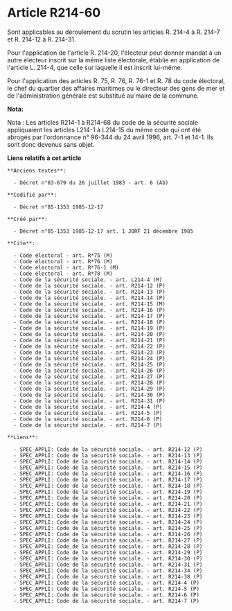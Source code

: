 # Article R214-60

Sont applicables au déroulement du scrutin les articles R. 214-4 à R. 214-7 et R. 214-12 à R. 214-31.

Pour l'application de l'article R. 214-20, l'électeur peut donner mandat à un autre électeur inscrit sur la même liste
électorale, établie en application de l'article L. 214-4, que celle sur laquelle il est inscrit lui-même. 

Pour l'application des articles R. 75, R. 76, R. 76-1 et R. 78 du code électoral, le chef du quartier des affaires maritimes
ou le directeur des gens de mer et de l'administration générale est substitué au maire de la commune.

**Nota:**

Nota : Les articles R214-1 à R214-68 du code de la sécurité sociale appliquaient les articles L214-1 à L214-15 du même code
qui ont été abrogés par l'ordonnance n° 96-344 du 24 avril 1996, art. 7-1 et 14-1. Ils sont donc devenus sans objet.

**Liens relatifs à cet article**

	**Anciens textes**:

	  - Décret n°83-679 du 26 juillet 1983 - art. 6 (Ab)

	**Codifié par**:

	  - Décret n°85-1353 1985-12-17

	**Créé par**:

	  - Décret n°85-1353 1985-12-17 art. 1 JORF 21 décembre 1985

	**Cite**:

	  - Code électoral - art. R*75 (M)
	  - Code électoral - art. R*76 (M)
	  - Code électoral - art. R*76-1 (M)
	  - Code électoral - art. R*78 (M)
	  - Code de la sécurité sociale. - art. L214-4 (M)
	  - Code de la sécurité sociale. - art. R214-12 (P)
	  - Code de la sécurité sociale. - art. R214-13 (P)
	  - Code de la sécurité sociale. - art. R214-14 (P)
	  - Code de la sécurité sociale. - art. R214-15 (M)
	  - Code de la sécurité sociale. - art. R214-16 (P)
	  - Code de la sécurité sociale. - art. R214-17 (P)
	  - Code de la sécurité sociale. - art. R214-18 (P)
	  - Code de la sécurité sociale. - art. R214-19 (P)
	  - Code de la sécurité sociale. - art. R214-20 (P)
	  - Code de la sécurité sociale. - art. R214-21 (P)
	  - Code de la sécurité sociale. - art. R214-22 (P)
	  - Code de la sécurité sociale. - art. R214-23 (P)
	  - Code de la sécurité sociale. - art. R214-24 (P)
	  - Code de la sécurité sociale. - art. R214-25 (P)
	  - Code de la sécurité sociale. - art. R214-26 (P)
	  - Code de la sécurité sociale. - art. R214-27 (P)
	  - Code de la sécurité sociale. - art. R214-28 (P)
	  - Code de la sécurité sociale. - art. R214-29 (P)
	  - Code de la sécurité sociale. - art. R214-30 (P)
	  - Code de la sécurité sociale. - art. R214-31 (P)
	  - Code de la sécurité sociale. - art. R214-4 (P)
	  - Code de la sécurité sociale. - art. R214-5 (P)
	  - Code de la sécurité sociale. - art. R214-6 (P)
	  - Code de la sécurité sociale. - art. R214-7 (P)

	**Liens**:

	  - SPEC_APPLI: Code de la sécurité sociale. - art. R214-12 (P)
	  - SPEC_APPLI: Code de la sécurité sociale. - art. R214-13 (P)
	  - SPEC_APPLI: Code de la sécurité sociale. - art. R214-14 (P)
	  - SPEC_APPLI: Code de la sécurité sociale. - art. R214-15 (P)
	  - SPEC_APPLI: Code de la sécurité sociale. - art. R214-16 (P)
	  - SPEC_APPLI: Code de la sécurité sociale. - art. R214-17 (P)
	  - SPEC_APPLI: Code de la sécurité sociale. - art. R214-18 (P)
	  - SPEC_APPLI: Code de la sécurité sociale. - art. R214-19 (P)
	  - SPEC_APPLI: Code de la sécurité sociale. - art. R214-20 (P)
	  - SPEC_APPLI: Code de la sécurité sociale. - art. R214-21 (P)
	  - SPEC_APPLI: Code de la sécurité sociale. - art. R214-22 (P)
	  - SPEC_APPLI: Code de la sécurité sociale. - art. R214-23 (P)
	  - SPEC_APPLI: Code de la sécurité sociale. - art. R214-24 (P)
	  - SPEC_APPLI: Code de la sécurité sociale. - art. R214-25 (P)
	  - SPEC_APPLI: Code de la sécurité sociale. - art. R214-26 (P)
	  - SPEC_APPLI: Code de la sécurité sociale. - art. R214-27 (P)
	  - SPEC_APPLI: Code de la sécurité sociale. - art. R214-28 (P)
	  - SPEC_APPLI: Code de la sécurité sociale. - art. R214-29 (P)
	  - SPEC_APPLI: Code de la sécurité sociale. - art. R214-30 (P)
	  - SPEC_APPLI: Code de la sécurité sociale. - art. R214-31 (P)
	  - SPEC_APPLI: Code de la sécurité sociale. - art. R214-34 (P)
	  - SPEC_APPLI: Code de la sécurité sociale. - art. R214-38 (P)
	  - SPEC_APPLI: Code de la sécurité sociale. - art. R214-4 (P)
	  - SPEC_APPLI: Code de la sécurité sociale. - art. R214-5 (P)
	  - SPEC_APPLI: Code de la sécurité sociale. - art. R214-6 (P)
	  - SPEC_APPLI: Code de la sécurité sociale. - art. R214-7 (P)
